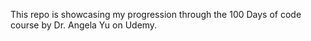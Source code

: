 This repo is showcasing my progression through the 100 Days of code course by Dr. Angela Yu on Udemy.
